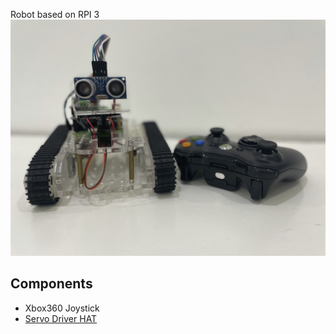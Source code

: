 Robot based on RPI 3
![](https://raw.githubusercontent.com/darvik80/rpi-robot/master/images/robot.jpeg)

## Components
* Xbox360 Joystick
* [Servo Driver HAT](https://www.waveshare.com/wiki/Servo_Driver_HAT)